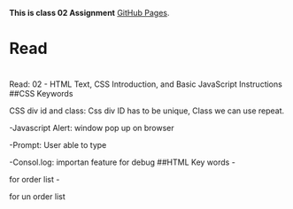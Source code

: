 **This is class 02 Assignment**
[GitHub Pages](https://gist.github.com/tapantriv/8c549b8120ea64de2aaa6cf9df0faec9/).

# Read
#

Read: 02 - HTML Text, CSS Introduction, and Basic JavaScript Instructions
##CSS Keywords

CSS div id and class: Css div ID has to be unique, Class we can use repeat. 

-Javascript Alert: window pop up  on browser

-Prompt: User able to type 

-Consol.log:  importan feature for debug
##HTML Key words
-<ol></ol> for order list
-<ul></ul> for un order list



